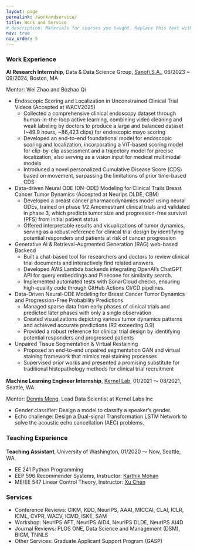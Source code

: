 ```yaml
---
layout: page
permalink: /workandservice/
title: Work and Service
# description: Materials for courses you taught. Replace this text with your description.
nav: true
nav_order: 5
---
```


### **Work Experience**
**AI Research Internship**, Data & Data Science Group, [Sanofi,S.A.](https://www.sanofi.com/en), 06/2023 ~ 09/2024, Boston, MA 

Mentor: Wei Zhao and Bozhao Qi
- Endoscopic Scoring and Localization in Unconstrained Clinical Trial Videos (Accepted at WACV2025)
    - Collected a comprehensive clinical endoscopy dataset through human-in-the-loop active learning, combining video cleaning and weak labeling by doctors to produce a large and balanced dataset (~49.9 hours, ~86,423 clips) for endoscopic mayo scoring
    - Developed an end-to-end foundational model for endoscopic scoring and localization, incorporating a ViT-based scoring model for clip-by-clip assessment and a trajectory model for precise localization, also serving as a vision input for medical multimodal models
    - Introduced a novel personalized Cumulative Disease Score (CDS) based on movement, surpassing the limitations of prior time-based CDS
- Data-driven Neural ODE (DN-ODE) Modeling for Clinical Trails Breast Cancer Tumor Dynamics (Accepted at Neurips DLDE, CBM)
    - Developed a breast cancer pharmacodynamics model using neural ODEs, trained on phase 1/2 Amcenestrant clinical trials and validated in phase 3, which predicts tumor size and progression-free survival (PFS) from initial patient status
    - Offered interpretable results and visualizations of tumor dynamics, serving as a robust reference for clinical trial design by identifying potential responders and patients at risk of cancer progression
- Generative AI & Retrieval-Augmented Generation (RAG) web-based Backend
    - Built a chat-based tool for researchers and doctors to review clinical trial documents and interactively find related answers.
    - Developed AWS Lambda backends integrating OpenAI’s ChatGPT API for query embeddings and Pinecone for similarity search.
    - Implemented automated tests with SonarCloud checks, ensuring high-quality code through GitHub Actions CI/CD pipelines.
- Data-Driven Neural-ODE Modeling for Breast Cancer Tumor Dynamics and Progression-Free Probability Predictions 
    - Managed sparse data from early phases of clinical trials and predicted later phases with only a single observation
    -	Created visualizations depicting various tumor dynamics patterns and achieved accurate predictions (R2 exceeding 0.9)
    -	Provided a robust reference for clinical trial design by identifying potential responders and progressed patients
- Unpaired Tissue Segmentation & Virtual Restaining 
    - Proposed an end-to-end unpaired segmentation GAN and virtual staining framework that mimics real staining processes
    - Supervised prior works and presented a promising substitute for traditional histopathology methods for clinical trial recruitment

**Machine Learning Engineer Internship**, [Kernel Lab](https://kernellabs.io/), 01/2021 ～ 08/2021, Seattle, WA.

Mentor: [Dennis Meng](https://kernellabs.io/), Lead Data Scientist at Kernel Labs Inc
- Gender classifier: Design a model to classify a speaker’s gender.
- Echo challenge: Design a Dual-signal Transformation LSTM Network to solve the acoustic echo cancellation (AEC) problems.

### **Teaching Experience**
**Teaching Assistant**, University of Washington, 01/2020 ～ Now, Seattle, WA.
- EE 241 Python Programming
- EEP 596 Recommender Systems, Instructor: [Karthik Mohan](https://www.ece.uw.edu/people/karthik-mohan/)
- ME/EE 547 Linear Control Theory, Instructor: [Xu Chen](https://www.macslab.xyz/)

### **Services**
- Conference Reviews: CIKM, KDD, NeurIPS, AAAI, MICCAI, CLAI, ICLR, ICML, CVPR, WACV, ICMD, ISKE, SAM
- Workshop: NeurIPS AFT, NeurIPS AID4, NeurIPS DLDE, NeurIPS AI4D
- Journal Reviews: PLOS ONE, Data Science and Management (DSM), BICM, TNNLS
- Other Services: Graduate Applicant Support Program (GASP) 
